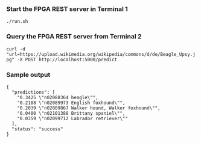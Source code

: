 ### Start the FPGA REST server in Terminal 1
`./run.sh`

### Query the FPGA REST server from Terminal 2
`curl -d "url=https://upload.wikimedia.org/wikipedia/commons/d/de/Beagle_Upsy.jpg" -X POST http://localhost:5000/predict`

### Sample output
```
{                                                                                                                                                                         
  "predictions": [
    "0.3425 \"n02088364 beagle\"",
    "0.2108 \"n02089973 English foxhound\"",
    "0.2039 \"n02089867 Walker hound, Walker foxhound\"",
    "0.0400 \"n02101388 Brittany spaniel\"",
    "0.0359 \"n02099712 Labrador retriever\""
  ],
  "status": "success"
}
```
